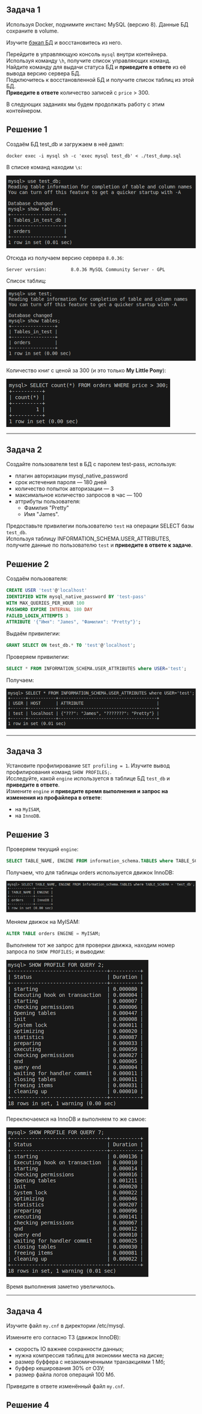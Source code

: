 
## Задача 1

Используя Docker, поднимите инстанс MySQL (версию 8). Данные БД сохраните в volume.

Изучите [бэкап БД](https://github.com/netology-code/virt-homeworks/tree/virt-11/06-db-03-mysql/test_data) и 
восстановитесь из него.

Перейдите в управляющую консоль `mysql` внутри контейнера.<br/>
Используя команду `\h`, получите список управляющих команд.<br/>
Найдите команду для выдачи статуса БД и **приведите в ответе** из её вывода версию сервера БД.<br/>
Подключитесь к восстановленной БД и получите список таблиц из этой БД.<br/>
**Приведите в ответе** количество записей с `price` > 300.

В следующих заданиях мы будем продолжать работу с этим контейнером.

## Решение 1

Создаём БД test_db и загружаем в неё дамп:

```shell
docker exec -i mysql sh -c 'exec mysql test_db' < ./test_dump.sql
```

В списке команд находим `\s`:

![Alt text](images/1.1.png)

Отсюда из получаем версию сервера `8.0.36`:
```
Server version:         8.0.36 MySQL Community Server - GPL
```

Список таблиц:

![Alt text](images/1.2.png)

Количество книг с ценой за 300 (и это только **My Little Pony**):

![Alt text](images/1.3.png)

---

## Задача 2

Создайте пользователя test в БД c паролем test-pass, используя:
- плагин авторизации mysql_native_password
- срок истечения пароля — 180 дней 
- количество попыток авторизации — 3 
- максимальное количество запросов в час — 100
- аттрибуты пользователя:
    - Фамилия "Pretty"
    - Имя "James".

Предоставьте привилегии пользователю `test` на операции SELECT базы `test_db`.<br/>
Используя таблицу INFORMATION_SCHEMA.USER_ATTRIBUTES, получите данные по пользователю `test` и 
**приведите в ответе к задаче**.

## Решение 2

Создаём пользователя:

```SQL
CREATE USER 'test'@'localhost' 
IDENTIFIED WITH mysql_native_password BY 'test-pass'
WITH MAX_QUERIES_PER_HOUR 100
PASSWORD EXPIRE INTERVAL 180 DAY
FAILED_LOGIN_ATTEMPTS 3
ATTRIBUTE '{"Имя": "James", "Фамилия": "Pretty"}';
```

Выдаём привилегии:

```SQL
GRANT SELECT ON test_db.* TO 'test'@'localhost';
```

Проверяем привилегии:
```SQL
SELECT * FROM INFORMATION_SCHEMA.USER_ATTRIBUTES where USER='test';
```

Получаем:

![Alt text](images/2.1.png)

---

## Задача 3

Установите профилирование `SET profiling = 1`.
Изучите вывод профилирования команд `SHOW PROFILES;`.<br/>
Исследуйте, какой `engine` используется в таблице БД `test_db` и **приведите в ответе**.<br/>
Измените `engine` и **приведите время выполнения и запрос на изменения из профайлера в ответе**:
- на `MyISAM`,
- на `InnoDB`.

## Решение 3

Проверяем текущий `engine`:

```SQL
SELECT TABLE_NAME, ENGINE FROM information_schema.TABLES where TABLE_SCHEMA = 'test_db';
```

Получаем, что для таблицы orders используется движок InnoDB:

![Alt text](images/3.1.png)

Меняем движок на MyISAM:

```SQL
ALTER TABLE orders ENGINE = MyISAM;
```

Выполняем тот же запрос для проверки движка, находим номер запроса по `SHOW PROFILES;` и выводим:

![Alt text](images/3.2.png)

Переключаемся на InnoDB и выполняем то же самое:

![Alt text](images/3.3.png)

Время выполнения заметно увеличилось.

---

## Задача 4 

Изучите файл `my.cnf` в директории /etc/mysql.

Измените его согласно ТЗ (движок InnoDB):

- скорость IO важнее сохранности данных;
- нужна компрессия таблиц для экономии места на диске;
- размер буффера с незакомиченными транзакциями 1 Мб;
- буффер кеширования 30% от ОЗУ;
- размер файла логов операций 100 Мб.

Приведите в ответе изменённый файл `my.cnf`.

## Решение 4